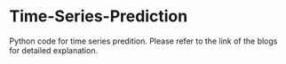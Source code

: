 # Time-Series-Prediction
Python code for time series predition. Please refer to the link of the blogs for detailed explanation. 
